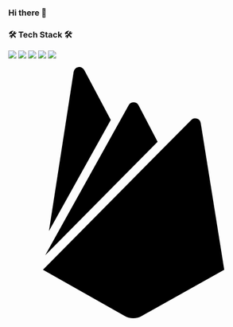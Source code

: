 <!--
![eunyoung23's github stats](https://github-readme-stats.vercel.app/api?username=eunyoung23&show_icons=true&hide=stars)
[![Top Langs](https://github-readme-stats.vercel.app/api/top-langs/?username=eunyoung23)](https://github.com/anuraghazra/github-readme-stats)
-->

<h3>Hi there 👐</h3>


<h3>🛠️ Tech Stack 🛠️</h3>
<img src="https://img.shields.io/badge/Spring-6DB33F?style=flat-square&logo=Spring&logoColor=6DB33F"/>
<img src="https://img.shields.io/badge/Python-3776AB?style=flat-square&logo=Python&logoColor=3776AB"/>
<img src="https://img.shields.io/badge/AWS-232F3E?style=flat-square&logo=AWS&logoColor=232F3E"/>
<img src="https://img.shields.io/badge/Git-F05032?style=flat-square&logo=Git&logoColor=F05032"/>
<img src="https://img.shields.io/badge/Swift-F05138?style=flat-square&logo=Swift&logoColor=F05138"/>

<svg role="img" viewBox="0 0 24 24" xmlns="http://www.w3.org/2000/svg"><title>Firebase</title><path d="M3.89 15.672L6.255.461A.542.542 0 017.27.288l2.543 4.771zm16.794 3.692l-2.25-14a.54.54 0 00-.919-.295L3.316 19.365l7.856 4.427a1.621 1.621 0 001.588 0zM14.3 7.147l-1.82-3.482a.542.542 0 00-.96 0L3.53 17.984z"/></svg>
